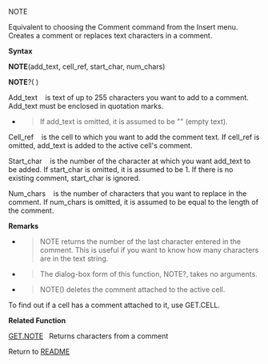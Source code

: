 NOTE

Equivalent to choosing the Comment command from the Insert menu. Creates
a comment or replaces text characters in a comment.

**Syntax**

**NOTE**(add\_text, cell\_ref, start\_char, num\_chars)

**NOTE**?( )

Add\_text&nbsp;&nbsp;&nbsp;&nbsp;is text of up to 255 characters you
want to add to a comment. Add\_text must be enclosed in quotation marks.

  - > If add\_text is omitted, it is assumed to be "" (empty text).


Cell\_ref&nbsp;&nbsp;&nbsp;&nbsp;is the cell to which you want to add
the comment text. If cell\_ref is omitted, add\_text is added to the
active cell's comment.

Start\_char&nbsp;&nbsp;&nbsp;&nbsp;is the number of the character at
which you want add\_text to be added. If start\_char is omitted, it is
assumed to be 1. If there is no existing comment, start\_char is
ignored.

Num\_chars&nbsp;&nbsp;&nbsp;&nbsp;is the number of characters that you
want to replace in the comment. If num\_chars is omitted, it is assumed
to be equal to the length of the comment.

**Remarks**

  - > NOTE returns the number of the last character entered in the
    > comment. This is useful if you want to know how many characters
    > are in the text string.

  - > The dialog-box form of this function, NOTE?, takes no arguments.

  - > NOTE() deletes the comment attached to the active cell.


To find out if a cell has a comment attached to it, use GET.CELL.

**Related Function**

[GET.NOTE](GET.NOTE.md)&nbsp;&nbsp;&nbsp;Returns characters from a comment



Return to [README](README.md)

